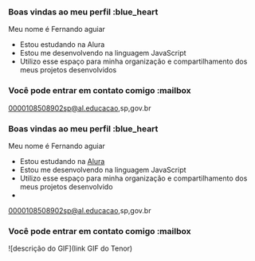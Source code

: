 ### Boas vindas ao meu perfil :blue_heart  
Meu nome é Fernando aguiar

- Estou estudando na Alura
- Estou me desenvolvendo na linguagem JavaScript
- Utilizo esse espaço para minha organização e compartilhamento dos meus projetos desenvolvidos
### Você pode entrar em contato comigo :mailbox

0000108508902sp@al.educacao,sp,gov.br
### Boas vindas ao meu perfil :blue_heart

Meu nome é Fernando aguiar

- Estou estudando na [Alura](https://www.alura.com.br)
- Estou me desenvolvendo na linguagem JavaScript
- Utilizo esse espaço para minha organização e compartilhamento dos meus projetos desenvolvido
- 
0000108508902sp@al.educacao,sp,gov.br
  
### Você pode entrar em contato comigo :mailbox


![descrição do GIF](link GIF do Tenor)
